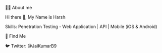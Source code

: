 👨‍💻 About me

Hi there 👋, My Name is Harsh

Skills: Penetration Testing - Web Application | API | Mobile (iOS & Android) 

🧐 Find Me

🐦 Twitter: @JaiKumarB9
